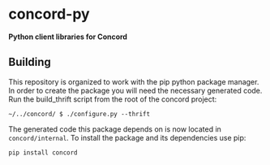 # concord-py

**Python client libraries for Concord**

## Building

This repository is organized to work with the pip python package manager.
In order to create the package you will need the necessary generated code.
Run the build_thrift script from the root of the concord project:
```
~/../concord/ $ ./configure.py --thrift
```

The generated code this package depends on is now located in ``concord/internal``.
To install the package and its dependencies use pip:
```
pip install concord
```

